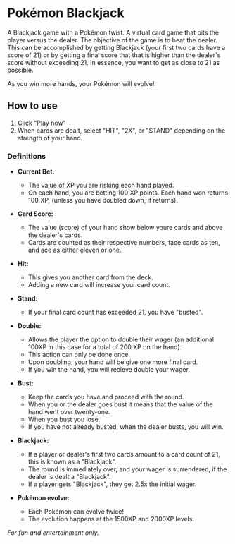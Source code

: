 # Pokémon Blackjack

A Blackjack game with a Pokémon twist. A virtual card game that pits the player versus the dealer. The objective of the game is to beat the dealer. This can be accomplished by getting Blackjack (your first two cards have a score of 21) or by getting a final score that that is higher than the dealer's score without exceeding 21. In essence, you want to get as close to 21 as possible. 

As you win more hands, your Pokémon will evolve!

## How to use

1. Click "Play now"
2. When cards are dealt, select "HIT", "2X", or "STAND" depending on the strength of your hand.

### Definitions

* **Current Bet:** 
  * The value of XP you are risking each hand played.
  * On each hand, you are betting 100 XP points. Each hand won returns 100 XP, (unless you have doubled down, if returns).

* **Card Score:** 
  * The value (score) of your hand show below youre cards and above the dealer's cards.
  * Cards are counted as their respective numbers, face cards as ten, and ace as either eleven or one.

* **Hit:** 
  * This gives you another card from the deck.
  * Adding a new card will increase your card count.

* **Stand:** 
  * If your final card count has exceeded 21, you have "busted".

* **Double:**
  * Allows the player the option to double their wager (an additional 100XP in this case for a total of 200 XP on the hand).
  * This action can only be done once.
  * Upon doubling, your hand will be give one more final card.
  * If you win the hand, you will recieve double your wager.

* **Bust:**
  * Keep the cards you have and proceed with the round.
  * When you or the dealer goes bust it means that the value of the hand went over twenty-one. 
  * When you bust you lose.
  * If you have not already busted, when the dealer busts, you will win.

* **Blackjack:**
  * If a player or dealer's first two cards amount to a card count of 21, this is known as a "Blackjack".
  * The round is immediately over, and your wager is surrendered, if the dealer is dealt a "Blackjack".
  * If a player gets "Blackjack", they get 2.5x the initial wager.

* **Pokémon evolve:**
  * Each Pokémon can evolve twice!
  * The evolution happens at the 1500XP and 2000XP levels.

_For fun and entertainment only._